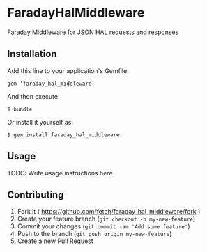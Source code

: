 # FaradayHalMiddleware

Faraday Middleware for JSON HAL requests and responses

## Installation

Add this line to your application's Gemfile:

    gem 'faraday_hal_middleware'

And then execute:

    $ bundle

Or install it yourself as:

    $ gem install faraday_hal_middleware

## Usage

TODO: Write usage instructions here

## Contributing

1. Fork it ( https://github.com/fetch/faraday_hal_middleware/fork )
2. Create your feature branch (`git checkout -b my-new-feature`)
3. Commit your changes (`git commit -am 'Add some feature'`)
4. Push to the branch (`git push origin my-new-feature`)
5. Create a new Pull Request
